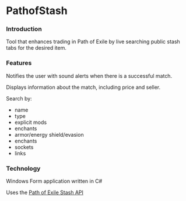 # PathofStash
### Introduction
Tool that enhances trading in Path of Exile by live searching public stash tabs for the desired item.

### Features
Notifies the user with sound alerts when there is a successful match.

Displays information about the match, including price and seller.

Search by:
  - name
  - type
  - explicit mods
  - enchants
  - armor/energy shield/evasion
  - enchants
  - sockets
  - links
  
### Technology
Windows Form application written in C#

Uses the [Path of Exile Stash API](http://pathofexile.gamepedia.com/Public_stash_tab_API)


